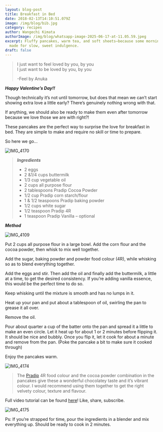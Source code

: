 ```yaml
---
layout: blog-post
title: Breakfast in Bed
date: 2018-02-13T14:10:51.079Z
image: /img/blog/bib.jpg
category: recipes
author: Wangechi Kimata
authorImage: /img/blog/whatsapp-image-2025-06-17-at-11.05.59.jpeg
excerpt: Fluffy pancakes, warm tea, and soft sheets—because some mornings are
  made for slow, sweet indulgence.
draft: false
---
```



> I just want to feel loved by you, by you\
> I just want to be loved by you, by you
>
> \-Feel by Anuka

***Happy Valentine’s Day!!***

Though technically it’s not until tomorrow, but does that mean we can’t start showing extra love a little early? There’s genuinely nothing wrong with that.

If anything, we should also be ready to make them even after tomorrow because we love those we are with right?!

These pancakes are the perfect way to surprise the love for breakfast in bed. They are simple to make and require no skill or time to prepare.

So here we go…

![IMG_4170](https://pastrypleasures.wordpress.com/wp-content/uploads/2018/02/img_41701.jpg?w=750)

> ***Ingredients***
>
> * 2 eggs
> * 2 &1/4 cups buttermilk
> * 1/3 cup vegetable oil
> * 2 cups all purpose flour
> * 2 tablespoons Pradip Cocoa Powder
> * 1/2 cup Pradip corn starch/flour
> * 1 & 1/2 teaspoons Pradip baking powder
> * 1/2 cups white sugar
> * 1/2 teaspoon Pradip 4R
> * 1 teaspoon Pradip Vanilla – optional

***Method***

![IMG_4109](https://pastrypleasures.wordpress.com/wp-content/uploads/2018/02/img_4109.jpg?w=750)

Put 2 cups all purpose flour in a large bowl. Add the corn flour and the cocoa powder, then whisk to mix well together.

Add the sugar, baking powder and powder food colour (4R), while whisking so as to blend everything together.

Add the eggs and stir. Then add the oil and finally add the buttermilk, a little at a time, to get the desired consistency. If you’re adding vanilla essence, this would be the perfect time to do so.

Keep whisking until the mixture is smooth and has no lumps in it.

Heat up your pan and put about a tablespoon of oil, swirling the pan to grease it all over.

Remove the oil.

Pour about quarter a cup of the batter onto the pan and spread it a little to make an even circle. Let it heat up for about 1 or 2 minutes before flipping it. It should be nice and bubbly. Once you flip it, let it cook for about a minute and remove from the pan. (Poke the pancake a bit to make sure it cooked through)

Enjoy the pancakes warm.

![IMG_4174](https://pastrypleasures.wordpress.com/wp-content/uploads/2018/02/img_41741.jpg?w=750)

> The [Pradip](https://www.facebook.com/PradipEL/) 4R food colour and the cocoa powder combination in the pancakes give these a wonderful chocolatey taste and it’s vibrant colour. I would recommend using them together to get the right velvety colour, texture and flavour.

Full video tutorial can be found [here](https://youtu.be/K1jV26LM8LE)! Like, share, subscribe.

![IMG_4175](https://pastrypleasures.wordpress.com/wp-content/uploads/2018/02/img_41751.jpg?w=750)

Ps: If you’re strapped for time, pour the ingredients in a blender and mix everything up. Should be ready to cook in 2 minutes.